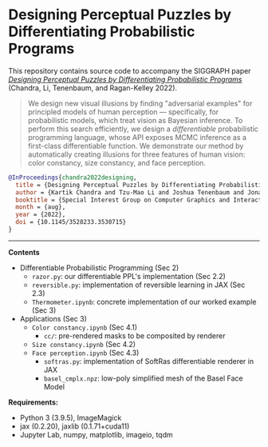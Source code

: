 # Designing Perceptual Puzzles by Differentiating Probabilistic Programs

This repository contains source code to accompany the SIGGRAPH paper [_Designing
Perceptual Puzzles by Differentiating Probabilistic Programs_](https://arxiv.org/abs/2204.12301)
(Chandra, Li, Tenenbaum, and Ragan-Kelley 2022).

> We design new visual illusions by finding "adversarial examples" for
> principled models of human perception — specifically, for probabilistic
> models, which treat vision as Bayesian inference. To perform this search
> efficiently, we design a _differentiable_ probabilistic programming language,
> whose API exposes MCMC inference as a first-class differentiable function. We
> demonstrate our method by automatically creating illusions for three features
> of human vision: color constancy, size constancy, and face perception.

```bibtex
@InProceedings{chandra2022designing,
  title = {Designing Perceptual Puzzles by Differentiating Probabilistic Programs},
  author = {Kartik Chandra and Tzu-Mao Li and Joshua Tenenbaum and Jonathan Ragan-Kelley},
  booktitle = {Special Interest Group on Computer Graphics and Interactive Techniques Conference Proceedings (SIGGRAPH '22 Conference Proceedings)},
  month = {aug},
  year = {2022},
  doi = {10.1145/3528233.3530715}
}
```

---

**Contents**
- Differentiable Probabilistic Programming (Sec 2)
  - `razor.py`: our differentiable PPL's implementation (Sec 2.2)
  - `reversible.py`: implementation of reversible learning in JAX (Sec 2.3)
  - `Thermometer.ipynb`: concrete implementation of our worked example (Sec 3)
- Applications (Sec 3)
  - `Color constancy.ipynb` (Sec 4.1)
    - `cc/`: pre-rendered masks to be composited by renderer
  - `Size constancy.ipynb` (Sec 4.2)
  - `Face perception.ipynb` (Sec 4.3)
    - `softras.py`: implementation of SoftRas differentiable renderer in JAX
    - `basel_cmplx.npz`: low-poly simplified mesh of the Basel Face Model

**Requirements:**
- Python 3 (3.9.5), ImageMagick
- jax (0.2.20), jaxlib (0.1.71+cuda11)
- Jupyter Lab, numpy, matplotlib, imageio, tqdm
